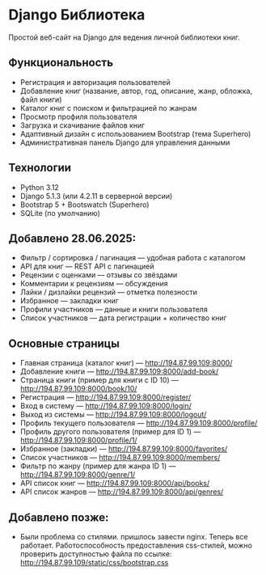 # Django Библиотека

Простой веб-сайт на Django для ведения личной библиотеки книг.

## Функциональность

- Регистрация и авторизация пользователей
- Добавление книг (название, автор, год, описание, жанр, обложка, файл книги)
- Каталог книг с поиском и фильтрацией по жанрам
- Просмотр профиля пользователя
- Загрузка и скачивание файлов книг
- Адаптивный дизайн с использованием Bootstrap (тема Superhero)
- Административная панель Django для управления данными

## Технологии

- Python 3.12
- Django 5.1.3 (или 4.2.11 в серверной версии)
- Bootstrap 5 + Bootswatch (Superhero)
- SQLite (по умолчанию)


## Добавлено 28.06.2025:

- Фильтр / сортировка / пагинация — удобная работа с каталогом  
- API для книг — REST API с пагинацией  
- Рецензии с оценками — отзывы со звёздами  
- Комментарии к рецензиям — обсуждения  
- Лайки / дизлайки рецензий — отметка полезности  
- Избранное — закладки книг  
- Профили участников — данные и книги пользователя  
- Список участников — дата регистрации + количество книг


## Основные страницы

- Главная страница (каталог книг) — http://194.87.99.109:8000/
- Добавление книги — http://194.87.99.109:8000/add-book/
- Страница книги (пример для книги с ID 10) — http://194.87.99.109:8000/book/10/
- Регистрация — http://194.87.99.109:8000/register/
- Вход в систему — http://194.87.99.109:8000/login/
- Выход из системы — http://194.87.99.109:8000/logout/
- Профиль текущего пользователя — http://194.87.99.109:8000/profile/
- Профиль другого пользователя (пример для ID 1) — http://194.87.99.109:8000/profile/1/
- Избранное (закладки) — http://194.87.99.109:8000/favorites/
- Список участников — http://194.87.99.109:8000/members/
- Фильтр по жанру (пример для жанра ID 1) — http://194.87.99.109:8000/genre/1/
- API список книг — http://194.87.99.109:8000/api/books/
- API список жанров — http://194.87.99.109:8000/api/genres/

## Добавлено позже:
- Были проблема со стилями. пришлось завести nginx. Теперь все работает. Работоспособность предоставления css-стилей, можно проверить доступностью файла по ссылке: http://194.87.99.109/static/css/bootstrap.css
